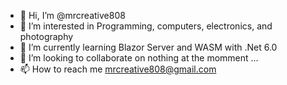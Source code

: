 - 👋 Hi, I’m @mrcreative808
- 👀 I’m interested in Programming, computers, electronics, and photography
- 🌱 I’m currently learning Blazor Server and WASM with .Net 6.0
- 💞️ I’m looking to collaborate on nothing at the momment ... 
- 📫 How to reach me mrcreative808@gmail.com

<!---
mrcreative808/mrcreative808 is a ✨ special ✨ repository because its `README.md` (this file) appears on your GitHub profile.
You can click the Preview link to take a look at your changes.
--->
